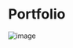 # Portfolio

![image](https://github.com/user-attachments/assets/fffcdd0c-04ab-4130-8328-58bb1ea795d3)
